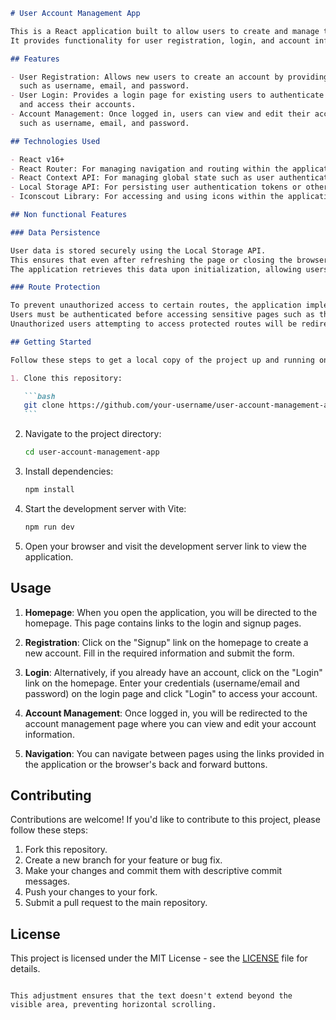 ````markdown
# User Account Management App

This is a React application built to allow users to create and manage their accounts.
It provides functionality for user registration, login, and account information management.

## Features

- User Registration: Allows new users to create an account by providing necessary information
  such as username, email, and password.
- User Login: Provides a login page for existing users to authenticate themselves
  and access their accounts.
- Account Management: Once logged in, users can view and edit their account information,
  such as username, email, and password.

## Technologies Used

- React v16+
- React Router: For managing navigation and routing within the application.
- React Context API: For managing global state such as user authentication status.
- Local Storage API: For persisting user authentication tokens or other necessary data locally in the browser.
- Iconscout Library: For accessing and using icons within the application for better visual representation.

## Non functional Features

### Data Persistence

User data is stored securely using the Local Storage API.
This ensures that even after refreshing the page or closing the browser, the user's account data remains saved locally.
The application retrieves this data upon initialization, allowing users to seamlessly continue their sessions without losing any information.

### Route Protection

To prevent unauthorized access to certain routes, the application implements route protection.
Users must be authenticated before accessing sensitive pages such as the account management page.
Unauthorized users attempting to access protected routes will be redirected to the home page.

## Getting Started

Follow these steps to get a local copy of the project up and running on your machine:

1. Clone this repository:

   ```bash
   git clone https://github.com/your-username/user-account-management-app.git
   ```
````

2. Navigate to the project directory:

   ```bash
   cd user-account-management-app
   ```

3. Install dependencies:

   ```bash
   npm install
   ```

4. Start the development server with Vite:

   ```bash
   npm run dev
   ```

5. Open your browser and visit the development server link to view the application.

## Usage

1. **Homepage**: When you open the application, you will be directed to the homepage. This page contains links to the login and signup pages.

2. **Registration**: Click on the "Signup" link on the homepage to create a new account. Fill in the required information and submit the form.

3. **Login**: Alternatively, if you already have an account, click on the "Login" link on the homepage. Enter your credentials (username/email and password) on the login page and click "Login" to access your account.

4. **Account Management**: Once logged in, you will be redirected to the account management page where you can view and edit your account information.

5. **Navigation**: You can navigate between pages using the links provided in the application or the browser's back and forward buttons.

## Contributing

Contributions are welcome! If you'd like to contribute to this project, please follow these steps:

1. Fork this repository.
2. Create a new branch for your feature or bug fix.
3. Make your changes and commit them with descriptive commit messages.
4. Push your changes to your fork.
5. Submit a pull request to the main repository.

## License

This project is licensed under the MIT License - see the [LICENSE](LICENSE) file for details.

```

This adjustment ensures that the text doesn't extend beyond the visible area, preventing horizontal scrolling.
```
